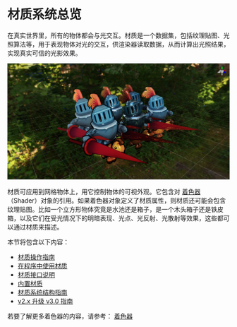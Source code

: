 # 材质系统总览

在真实世界里，所有的物体都会与光交互。材质是一个数据集，包括纹理贴图、光照算法等，用于表现物体对光的交互，供渲染器读取数据，从而计算出光照结果，实现真实可信的光影效果。

![mat-inspector](img/mat-show.png)

材质可应用到网格物体上，用它控制物体的可视外观。它包含对 [着色器](../shader/index.md)（Shader）对象的引用。如果着色器对象定义了材质属性，则材质还可能会包含纹理贴图。比如一个立方形物体究竟是水池还是箱子，是一个木头箱子还是铁皮箱，以及它们在受光情况下的明暗表现、光点、光反射、光散射等效果，这些都可以通过材质来描述。

<!-- 
通过材质系统，既可以实现基于物理的真实渲染（PBR）， 也可以自定义非真实渲染（NPR）。
-->

本节将包含以下内容： 

- [材质操作指南](material-inspector.md)
- [在程序中使用材质](material-script.md)
- [材质接口说明](material-interface.md)
- [内置材质](buildin-material.md)
- [材质系统结构指南](material-structure.md) <!-- 需重做 -->
- [v2.x 升级 v3.0 指南](effect-2.x-to-3.0.md)

若要了解更多着色器的内容，请参考： [着色器](../shader/index.md)